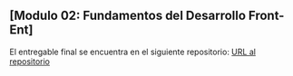 ## [Modulo 02: Fundamentos del Desarrollo Front-Ent]

El entregable final se encuentra en el siguiente repositorio:
[URL al repositorio](https://github.com/ysepulvedavidela/digi-api)